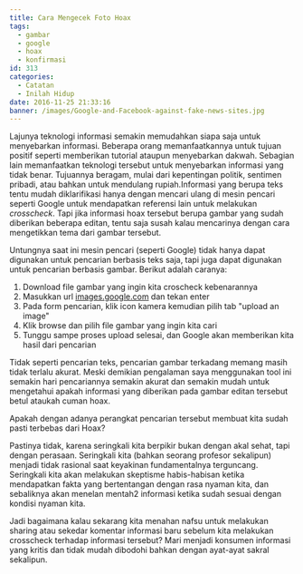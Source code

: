 ```yaml
---
title: Cara Mengecek Foto Hoax
tags:
  - gambar
  - google
  - hoax
  - konfirmasi
id: 313
categories:
  - Catatan
  - Inilah Hidup
date: 2016-11-25 21:33:16
banner: /images/Google-and-Facebook-against-fake-news-sites.jpg
---
```


Lajunya teknologi informasi semakin memudahkan siapa saja untuk menyebarkan informasi. Beberapa orang memanfaatkannya untuk tujuan positif seperti memberikan tutorial ataupun menyebarkan dakwah. Sebagian lain memanfaatkan teknologi tersebut untuk menyebarkan informasi yang tidak benar. Tujuannya beragam, mulai dari kepentingan politik, sentimen pribadi, atau bahkan untuk mendulang rupiah.<!--more-->Informasi yang berupa teks tentu mudah diklarifikasi hanya dengan mencari ulang di mesin pencari seperti Google untuk mendapatkan referensi lain untuk melakukan _crosscheck_. Tapi jika informasi hoax tersebut berupa gambar yang sudah diberikan beberapa editan, tentu saja susah kalau mencarinya dengan cara mengetikkan tema dari gambar tersebut.

Untungnya saat ini mesin pencari (seperti Google) tidak hanya dapat digunakan untuk pencarian berbasis teks saja, tapi juga dapat digunakan untuk pencarian berbasis gambar. Berikut adalah caranya:

1.  Download file gambar yang ingin kita croscheck kebenarannya
2.  Masukkan url [images.google.com](http://images.google.com) dan tekan enter
3.  Pada form pencarian, klik icon kamera kemudian pilih tab "upload an image"
4.  Klik browse dan pilih file gambar yang ingin kita cari
5.  Tunggu sampe proses upload selesai, dan Google akan memberikan kita hasil dari pencarian

Tidak seperti pencarian teks, pencarian gambar terkadang memang masih tidak terlalu akurat. Meski demikian pengalaman saya menggunakan tool ini semakin hari pencariannya semakin akurat dan semakin mudah untuk mengetahui apakah informasi yang diberikan pada gambar editan tersebut betul ataukah cuman hoax.

Apakah dengan adanya perangkat pencarian tersebut membuat kita sudah pasti terbebas dari Hoax?

Pastinya tidak, karena seringkali kita berpikir bukan dengan akal sehat, tapi dengan perasaan. Seringkali kita (bahkan seorang profesor sekalipun) menjadi tidak rasional saat keyakinan fundamentalnya terguncang. Seringkali kita akan melakukan skeptisme habis-habisan ketika mendapatkan fakta yang bertentangan dengan rasa nyaman kita, dan sebaliknya akan menelan mentah2 informasi ketika sudah sesuai dengan kondisi nyaman kita.

Jadi bagaimana kalau sekarang kita menahan nafsu untuk melakukan sharing atau sekedar komentar informasi baru sebelum kita melakukan crosscheck terhadap informasi tersebut? Mari menjadi konsumen informasi yang kritis dan tidak mudah dibodohi bahkan dengan ayat-ayat sakral sekalipun.
